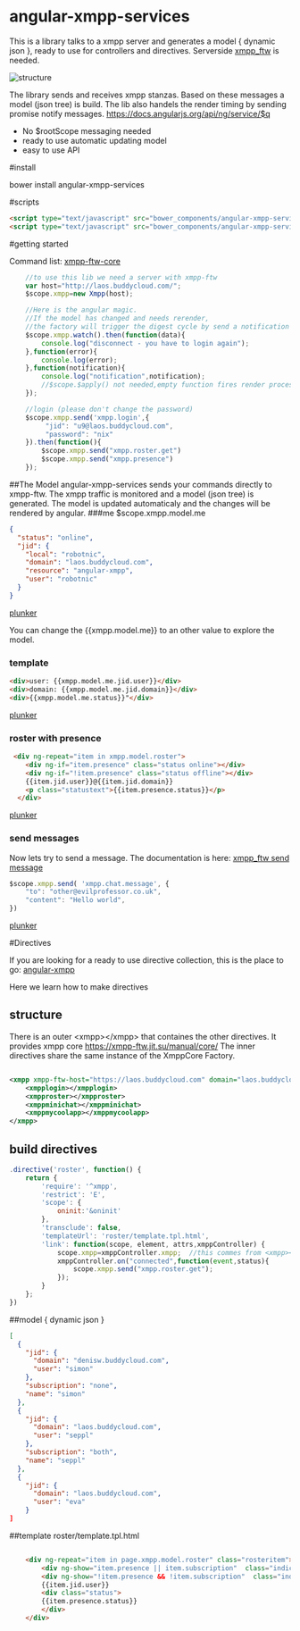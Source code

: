 # angular-xmpp-services

This is a library talks to a xmpp server and generates a model { dynamic json }, ready to use for controllers and directives. 
Serverside <a href="https://github.com/xmpp-ftw/xmpp-ftw">xmpp_ftw</a> is needed.


![structure](https://raw.githubusercontent.com/robotnic/angular-xmpp-services/master/src/assets/docimg/structure.png)

The library sends and receives xmpp stanzas.
Based on these messages a model (json tree) is build.
The lib also handels the render timing by sending promise notify messages.
https://docs.angularjs.org/api/ng/service/$q

* No $rootScope messaging needed
* ready to use automatic updating model
* easy to use API

#install

bower install angular-xmpp-services

#scripts
```html
<script type="text/javascript" src="bower_components/angular-xmpp-services/bin/assets/scripts/primus.js"></script>
<script type="text/javascript" src="bower_components/angular-xmpp-services/bin/assets/angular-xmpp-services.js"></script>

```

#getting started

Command list: <a href="https://xmpp-ftw.jit.su/manual/core/" target="_blank">xmpp-ftw-core</a>


```javascript
    //to use this lib we need a server with xmpp-ftw
    var host="http://laos.buddycloud.com/";
    $scope.xmpp=new Xmpp(host);

    //Here is the angular magic. 
    //If the model has changed and needs rerender, 
    //the factory will trigger the digest cycle by send a notification
    $scope.xmpp.watch().then(function(data){
        console.log("disconnect - you have to login again");
    },function(error){
        console.log(error);
    },function(notification){
        console.log("notification",notification);
        //$scope.$apply() not needed,empty function fires render process
    });

    //login (please don't change the password)
    $scope.xmpp.send('xmpp.login',{
         "jid": "u9@laos.buddycloud.com",
         "password": "nix"
    }).then(function(){
        $scope.xmpp.send("xmpp.roster.get")
        $scope.xmpp.send("xmpp.presence")
    });

```
##The Model
angular-xmpp-services sends your commands directly to xmpp-ftw.
The xmpp traffic is monitored and a model (json tree) is generated. 
The model is updated automaticaly and the changes will be rendered by angular.
###me
$scope.xmpp.model.me
```json
{
  "status": "online",
  "jid": {
    "local": "robotnic",
    "domain": "laos.buddycloud.com",
    "resource": "angular-xmpp",
    "user": "robotnic"
  }
}

```

<a href="http://plnkr.co/edit/rolSSZnV7YzVg39aprAG?p=preview" target="_blank">plunker</a>

You can change the {{xmpp.model.me}} to an other value to explore the model.

### template
```html
<div>user: {{xmpp.model.me.jid.user}}</div>
<div>domain: {{xmpp.model.me.jid.domain}}</div>
<div>{{xmpp.model.me.status}}"</div>
```

<a href="http://plnkr.co/edit/tT45xZnb0lrBEo4AwsFJ?p=preview" target="_blank">plunker</a>


### roster with presence

```html
 <div ng-repeat="item in xmpp.model.roster">
    <div ng-if="item.presence" class="status online"></div>
    <div ng-if="!item.presence" class="status offline"></div>
    {{item.jid.user}}@{{item.jid.domain}}
    <p class="statustext">{{item.presence.status}}</p>
  </div>
```

<a href="http://plnkr.co/edit/YU4cbe3UpG3KrR2Xot4X?p=preview" target="_blank">plunker</a>

### send messages
Now lets try to send a message.
The documentation is here: <a href="https://xmpp-ftw.jit.su/manual/core/#messaging" target="_blanc">xmpp_ftw send message</a>

```javascript
$scope.xmpp.send( 'xmpp.chat.message', {
    "to": "other@evilprofessor.co.uk",
    "content": "Hello world",
})
```

<a href="http://plnkr.co/edit/woHSouYiMziZzKrq5lrL?p=preview" target="_blank">plunker</a>



#Directives

If you are looking for a ready to use directive collection, this is the place to go: [angular-xmpp](https://github.com/robotnic/angular-xmpp)

Here we learn how to make directives



## structure

There is an outer &lt;xmpp>&lt;/xmpp> that containes the other directives. It provides xmpp core https://xmpp-ftw.jit.su/manual/core/
The inner directives share the same instance of the XmppCore Factory.

```xml

<xmpp xmpp-ftw-host="https://laos.buddycloud.com" domain="laos.buddycloud.com">
    <xmpplogin></xmpplogin>
    <xmpproster></xmpproster>
    <xmppminichat></xmppminichat>
    <xmppmycoolapp></xmppmycoolapp>
</xmpp>

```

## build directives

```javascript
.directive('roster', function() {
    return {
        'require': '^xmpp',
        'restrict': 'E',
        'scope': {
            oninit:'&oninit'
        },
        'transclude': false,
        'templateUrl': 'roster/template.tpl.html',
        'link': function(scope, element, attrs,xmppController) {
            scope.xmpp=xmppController.xmpp;  //this commes from <xmpp></xmpp>
            xmppController.on("connected",function(event,status){
                scope.xmpp.send("xmpp.roster.get");
            });
        }
    };
})
```

##model  { dynamic json }
```json
[
  {
    "jid": {
      "domain": "denisw.buddycloud.com",
      "user": "simon"
    },
    "subscription": "none",
    "name": "simon"
  },
  {
    "jid": {
      "domain": "laos.buddycloud.com",
      "user": "seppl"
    },
    "subscription": "both",
    "name": "seppl"
  },
  {
    "jid": {
      "domain": "laos.buddycloud.com",
      "user": "eva"
    }
]

```
##template
roster/template.tpl.html

```html

    <div ng-repeat="item in page.xmpp.model.roster" class="rosteritem">
        <div ng-show="item.presence || item.subscription"  class="indicator {{item.presence.show}}" ng-class="{'ask':item.subscription=='from','noauth':item.subscription=='to','none':item.subscription=='none'}"></div>
        <div ng-show="!item.presence && !item.subscription"  class="indicator offline"></div>
        {{item.jid.user}}
        <div class="status">
        {{item.presence.status}}
        </div>
    </div>

```


